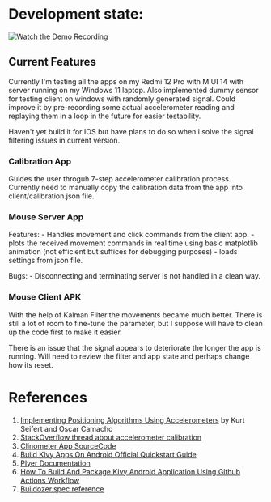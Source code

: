 # Development state:

[![Watch the Demo Recording](https://img.youtube.com/vi/b-4CgelNyL0/hqdefault.jpg)](https://www.youtube.com/embed/b-4CgelNyL0)

## Current Features

Currently I'm testing all the apps on my Redmi 12 Pro with MIUI 14 with server running on my Windows 11 laptop.
Also implemented dummy sensor for testing client on windows with randomly generated signal.
Could improve it by pre-recording some actual accelerometer reading and replaying them in a loop in the future for easier testability.

Haven't yet build it for IOS but have plans to do so when i solve the signal filtering issues in current version.

### Calibration App

Guides the user throguh 7-step accelerometer calibration process.
Currently need to manually copy the calibration data from the app into client/calibration.json file.

### Mouse Server App

Features:
    - Handles movement and click commands from the client app.
    - plots the received movement commands in real time using basic matplotlib animation (not efficient but suffices for debugging purposes)
    - loads settings from json file.

Bugs:
    - Disconnecting and terminating server is not handled in a clean way.


### Mouse Client APK

With the help of Kalman Filter the movements became much better. There is still a lot of room to fine-tune the parameter, but I suppose
will have to clean up the code first to make it easier.

There is an issue that the signal appears to deteriorate the longer the app is running. Will need to review the filter and app state and perhaps change how its reset.

# References

1. [Implementing Positioning Algorithms Using Accelerometers](https://www.nxp.com/docs/en/application-note/AN3397.pdf) by Kurt Seifert and Oscar Camacho
2. [StackOverflow thread about accelerometer calibration](https://stackoverflow.com/questions/43364006/android-accelerometer-calibration)
3. [Clinometer App SourceCode](https://github.com/BasicAirData/Clinometer/blob/master/app/src/main/java/eu/basicairdata/clinometer/CalibrationActivity.java)
4. [Build Kivy Apps On Android Official Quickstart Guide](https://buildozer.readthedocs.io/en/latest/quickstart.html)
5. [Plyer Documentation](https://plyer.readthedocs.io/en/latest/api.html)
6. [How To Build And Package Kivy Android Application Using Github Actions Workflow](https://middlewaretechnologies.in/2023/07/how-to-build-and-package-kivy-android-application-using-github-actions-workflow.html)
7. [Buildozer.spec reference](https://buildozer.readthedocs.io/en/latest/specifications.html)
